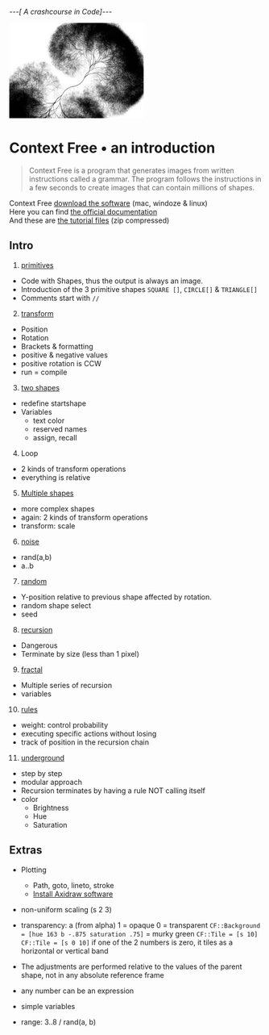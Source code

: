 *---[ A crashcourse in Code]---*

![CFA](images/CFA/cfa.jpeg)

# Context Free • an introduction

> Context Free is a program that generates images from written instructions called a grammar. The program follows the instructions in a few seconds to create images that can contain millions of shapes.

Context Free [download the software](https://www.contextfreeart.org/downloads.html) (mac, windoze & linux)    
Here you can find [the official documentation](https://github.com/MtnViewJohn/context-free/wiki)    
And these are [the tutorial files](code/CFA/CFA.zip) (zip compressed) 


## Intro
1. [primitives](code/CFA/01_primitives.cfdg)
  * Code with Shapes, thus the output is always an image.
  * Introduction of the 3 primitive shapes `SQUARE []`, `CIRCLE[]` & `TRIANGLE[]`
  *	Comments start with `//`
2. [transform](code/CFA/02_transform.cfdg)
  * Position
  * Rotation
  * Brackets & formatting
  * positive & negative values
  * positive rotation is CCW
  * run = compile	
3. [two shapes](code/CFA/03_twoShapes.cfdg)
  * redefine startshape
  * Variables
    * text color
    * reserved names
    * assign, recall
4. Loop
 *	2 kinds of transform operations
 *	everything is relative
5. [Multiple shapes](code/CFA/05_multipleShapes.cfdg)
 * more complex shapes
 * again: 2 kinds of transform operations
 * transform: scale
6. [noise](code/CFA/06_noise.cfdg)
  * rand(a,b)
  * a..b
7. [random](code/CFA/07_random.cfdg)
 * Y-position relative to previous shape affected by rotation.
 * random shape select
 * seed
8. [recursion](code/CFA/08_recursion.cfdg)
 * Dangerous
 * Terminate by size (less than 1 pixel)
9. [fractal](code/CFA/09_fractal.cfdg)
 * Multiple series of recursion
 * variables
10. [rules](code/CFA/10_rules.cfdg)
* weight: control probability
* executing specific actions without losing 
* track of position in the recursion chain
11. [underground](code/CFA/11_underground.cfdg)
* step by step
* modular approach
* Recursion terminates by having a rule NOT calling itself
* color
  * Brightness
  * Hue
  * Saturation

## Extras
* Plotting
  * Path, goto, lineto, stroke
  * [Install Axidraw software](https://wiki.evilmadscientist.com/Axidraw_Software_Installation) 
 
* non-uniform scaling (s 2 3)

* transparency: a (from alpha)
	1 = opaque
	0 = transparent
`CF::Background = [hue 163 b -.875 saturation .75]` = murky green
`CF::Tile = [s 10]`
`CF::Tile = [s 0 10]` if one of the 2 numbers is zero, it tiles as a horizontal or vertical band

* The adjustments are performed relative to the values of the parent shape, not in any absolute reference frame

* any number can be an expression

* simple variables

* range: 3..8 / rand(a, b)
